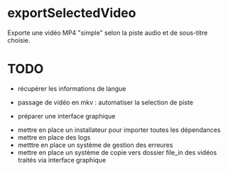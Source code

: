 # exportSelectedVideo
Exporte une vidéo MP4 "simple" selon la piste audio et de sous-titre choisie.

# TODO
+ récupérer les informations de langue
- passage de vidéo en mkv : automatiser la selection de piste
+ préparer une interface graphique
- mettre en place un installateur pour importer toutes les dépendances
- mettre en place des logs
- metttre en place un système de gestion des erreures
- mettre en place un système de copie vers dossier file_in des vidéos traités via interface graphique